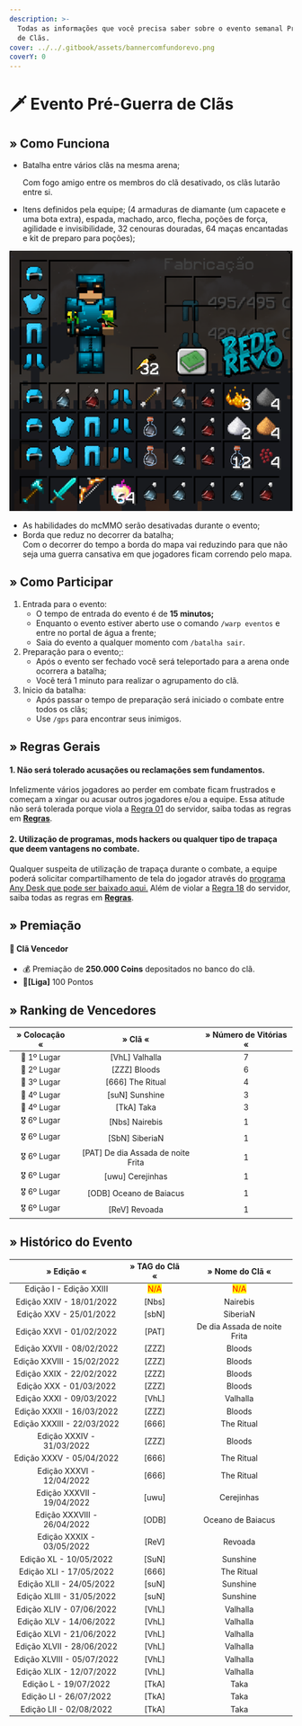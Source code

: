 ```yaml
---
description: >-
  Todas as informações que você precisa saber sobre o evento semanal Pré-Guerra
  de Clãs.
cover: ../../.gitbook/assets/bannercomfundorevo.png
coverY: 0
---
```


# 🗡 Evento Pré-Guerra de Clãs

## » Como Funciona

*   Batalha entre vários clãs na mesma arena;

    Com fogo amigo entre os membros do clã desativado, os clãs lutarão entre si.
* Itens definidos pela equipe; (4 armaduras de diamante (um capacete e uma bota extra), espada, machado, arco, flecha, poções de força, agilidade e invisibilidade, 32 cenouras douradas, 64 maças encantadas e kit de preparo para poções);

![](<../../.gitbook/assets/image (17) (1) (1) (1) (1).png>)

* As habilidades do mcMMO serão desativadas durante o evento;
* Borda que reduz no decorrer da batalha;\
  Com o decorrer do tempo a borda do mapa vai reduzindo para que não seja uma guerra cansativa em que jogadores ficam correndo pelo mapa.

## » Como Participar

1. Entrada para o evento:
   * O tempo de entrada do evento é de **15 minutos;**
   * Enquanto o evento estiver aberto use o comando `/warp eventos` e entre no portal de água a frente;
   * Saia do evento a qualquer momento com `/batalha sair`.
2. Preparação para o evento;:
   * Após o evento ser fechado você será teleportado para a arena onde ocorrera a batalha;
   * Você terá 1 minuto para realizar o agrupamento do clã.
3. Inicio da batalha:
   * Após passar o tempo de preparação será iniciado o combate entre todos os clãs;
   * Use `/gps` para encontrar seus inimigos.

## » Regras Gerais

#### **1. Não será tolerado acusações ou reclamações sem fundamentos.**

Infelizmente vários jogadores ao perder em combate ficam frustrados e começam a xingar ou acusar outros jogadores e/ou a equipe. Essa atitude não será tolerada porque viola a [Regra 01](https://wiki.rederevo.com/regras/chat#01) do servidor, saiba todas as regras em [**Regras**](../../regras/).

#### **2. Utilização de programas, mods hackers ou qualquer tipo de trapaça que deem vantagens no combate.**

Qualquer suspeita de utilização de trapaça durante o combate, a equipe poderá solicitar compartilhamento de tela do jogador através do [programa Any Desk que pode ser baixado aqui.](https://anydesk.com/pt/downloads) Além de violar a [Regra 18](https://wiki.rederevo.com/regras/jogabilidade#01-7) do servidor, saiba todas as regras em [**Regras**](../../regras/).

## » Premiação

#### 🥇 **Clã Vencedor**

* :moneybag: Premiação de **250.000 Coins** depositados no banco do clã.
* 💎**\[Liga]** 100 Pontos

## » Ranking de Vencedores

| » Colocação « |               » Clã «               | » Número de Vitórias « |
| :-----------: | :---------------------------------: | :--------------------: |
|  🥇 1º Lugar  |           \[VhL] Valhalla           |            7           |
|  🥈 2º Lugar  |            \[ZZZ] Bloods            |            6           |
|  🥉 3º Lugar  |          \[666] The Ritual          |            4           |
|  🏅 4º Lugar  |           \[suN] Sunshine           |            3           |
|  🏅 4º Lugar  |             \[TkA] Taka             |            3           |
|  🎖️ 6º Lugar |           \[Nbs] Nairebis           |            1           |
|  🎖️ 6º Lugar |           \[SbN] SiberiaN           |            1           |
|  🎖️ 6º Lugar | \[PAT] De dia Assada de noite Frita |            1           |
|  🎖️ 6º Lugar |          \[uwu] Cerejinhas          |            1           |
|  🎖️ 6º Lugar |       \[ODB] Oceano de Baiacus      |            1           |
|  🎖️ 6º Lugar |            \[ReV] Revoada           |            1           |

## » Histórico do Evento

|          » Edição «         |            » TAG do Clã «           |           » Nome do Clã «           |
| :-------------------------: | :---------------------------------: | :---------------------------------: |
|   Edição I - Edição XXIII   | <mark style="color:red;">N/A</mark> | <mark style="color:red;">N/A</mark> |
|   Edição XXIV - 18/01/2022  |                \[Nbs]               |               Nairebis              |
|   Edição XXV - 25/01/2022   |                \[sbN]               |               SiberiaN              |
|   Edição XXVI - 01/02/2022  |                \[PAT]               |     De dia Assada de noite Frita    |
|  Edição XXVII - 08/02/2022  |                \[ZZZ]               |                Bloods               |
|  Edição XXVIII - 15/02/2022 |                \[ZZZ]               |                Bloods               |
|   Edição XXIX - 22/02/2022  |                \[ZZZ]               |                Bloods               |
|   Edição XXX - 01/03/2022   |                \[ZZZ]               |                Bloods               |
|   Edição XXXI - 09/03/2022  |                \[VhL]               |               Valhalla              |
|  Edição XXXII - 16/03/2022  |                \[ZZZ]               |                Bloods               |
|  Edição XXXIII - 22/03/2022 |                \[666]               |              The Ritual             |
|  Edição XXXIV - 31/03/2022  |                \[ZZZ]               |                Bloods               |
|   Edição XXXV - 05/04/2022  |                \[666]               |              The Ritual             |
|  Edição XXXVI - 12/04/2022  |                \[666]               |              The Ritual             |
|  Edição XXXVII - 19/04/2022 |                \[uwu]               |              Cerejinhas             |
| Edição XXXVIII - 26/04/2022 |                \[ODB]               |          Oceano de Baiacus          |
|  Edição XXXIX - 03/05/2022  |                \[ReV]               |               Revoada               |
|    Edição XL - 10/05/2022   |                \[SuN]               |               Sunshine              |
|   Edição XLI - 17/05/2022   |                \[666]               |              The Ritual             |
|   Edição XLII - 24/05/2022  |                \[suN]               |               Sunshine              |
|  Edição XLIII - 31/05/2022  |                \[suN]               |               Sunshine              |
|   Edição XLIV - 07/06/2022  |                \[VhL]               |               Valhalla              |
|   Edição XLV - 14/06/2022   |                \[VhL]               |               Valhalla              |
|   Edição XLVI - 21/06/2022  |                \[VhL]               |               Valhalla              |
|  Edição XLVII - 28/06/2022  |                \[VhL]               |               Valhalla              |
|  Edição XLVIII - 05/07/2022 |                \[VhL]               |               Valhalla              |
|   Edição XLIX - 12/07/2022  |                \[VhL]               |               Valhalla              |
|    Edição L - 19/07/2022    |                \[TkA]               |                 Taka                |
|    Edição LI - 26/07/2022   |                \[TkA]               |                 Taka                |
|   Edição LII - 02/08/2022   |                \[TkA]               |                 Taka                |
